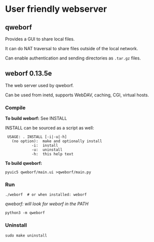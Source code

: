 # User friendly webserver

## qweborf
Provides a GUI to share local files.

It can do NAT traversal to share files outside of the local network.

Can enable authentication and sending directories as `.tar.gz` files.

## weborf 0.13.5e
The web server used by qweborf.

Can be used from inetd, supports WebDAV, caching, CGI, virtual hosts.

### Compile

**To build weborf:**
See INSTALL

INSTALL can be sourced as a script as well:
```
 USAGE: . INSTALL [-i|-u|-h]
   (no option):  make and optionally install
            -i:  install
            -u:  uninstall
            -h:  this help text
```

**To build qweborf:**
```
pyuic5 qweborf/main.ui >qweborf/main.py
```

### Run
```
./weborf  # or when installed: weborf
```

*qweborf: will look for weborf in the PATH*
```
python3 -m qweborf
```

### Uninstall
```
sudo make uninstall
```

